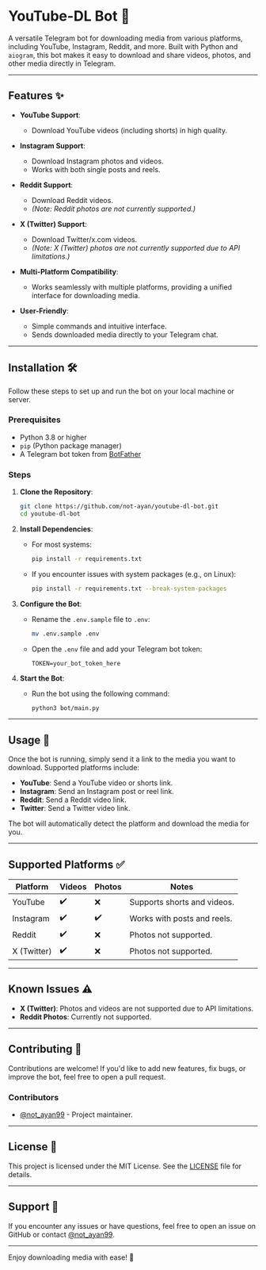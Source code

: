 # YouTube-DL Bot 🤖

A versatile Telegram bot for downloading media from various platforms, including YouTube, Instagram, Reddit, and more. Built with Python and `aiogram`, this bot makes it easy to download and share videos, photos, and other media directly in Telegram.

---

## Features ✨

- **YouTube Support**:
  - Download YouTube videos (including shorts) in high quality.

- **Instagram Support**:
  - Download Instagram photos and videos.
  - Works with both single posts and reels.

- **Reddit Support**:
  - Download Reddit videos.
  - *(Note: Reddit photos are not currently supported.)*

- **X (Twitter) Support**:
  - Download Twitter/x.com videos.
  - *(Note: X (Twitter) photos are not currently supported due to API limitations.)*

- **Multi-Platform Compatibility**:
  - Works seamlessly with multiple platforms, providing a unified interface for downloading media.

- **User-Friendly**:
  - Simple commands and intuitive interface.
  - Sends downloaded media directly to your Telegram chat.

---

## Installation 🛠️

Follow these steps to set up and run the bot on your local machine or server.

### Prerequisites

- Python 3.8 or higher
- `pip` (Python package manager)
- A Telegram bot token from [BotFather](https://t.me/BotFather)

### Steps

1. **Clone the Repository**:
   ```bash
   git clone https://github.com/not-ayan/youtube-dl-bot.git
   cd youtube-dl-bot
   ```

2. **Install Dependencies**:
   - For most systems:
     ```bash
     pip install -r requirements.txt
     ```
   - If you encounter issues with system packages (e.g., on Linux):
     ```bash
     pip install -r requirements.txt --break-system-packages
     ```

3. **Configure the Bot**:
   - Rename the `.env.sample` file to `.env`:
     ```bash
     mv .env.sample .env
     ```
   - Open the `.env` file and add your Telegram bot token:
     ```
     TOKEN=your_bot_token_here
     ```

4. **Start the Bot**:
   - Run the bot using the following command:
     ```bash
     python3 bot/main.py
     ```

---

## Usage 🚀

Once the bot is running, simply send it a link to the media you want to download. Supported platforms include:

- **YouTube**: Send a YouTube video or shorts link.
- **Instagram**: Send an Instagram post or reel link.
- **Reddit**: Send a Reddit video link.
- **Twitter**: Send a Twitter video link.

The bot will automatically detect the platform and download the media for you.

---

## Supported Platforms ✅

| Platform       | Videos | Photos | Notes                          |
|----------------|--------|--------|--------------------------------|
| YouTube        | ✔️     | ❌     | Supports shorts and videos. |
| Instagram      | ✔️     | ✔️     | Works with posts and reels.    |
| Reddit         | ✔️     | ❌     | Photos not supported.          |
| X (Twitter)    | ✔️     | ❌     | Photos not supported.       |

---

## Known Issues ⚠️

- **X (Twitter)**: Photos and videos are not supported due to API limitations.
- **Reddit Photos**: Currently not supported.

---

## Contributing 🤝

Contributions are welcome! If you'd like to add new features, fix bugs, or improve the bot, feel free to open a pull request.

### Contributors

- [@not_ayan99](https://github.com/not-ayan) - Project maintainer.

---

## License 📄

This project is licensed under the MIT License. See the [LICENSE](LICENSE) file for details.

---

## Support 💬

If you encounter any issues or have questions, feel free to open an issue on GitHub or contact [@not_ayan99](t.me/not_ayan99).

---

Enjoy downloading media with ease! 🎉